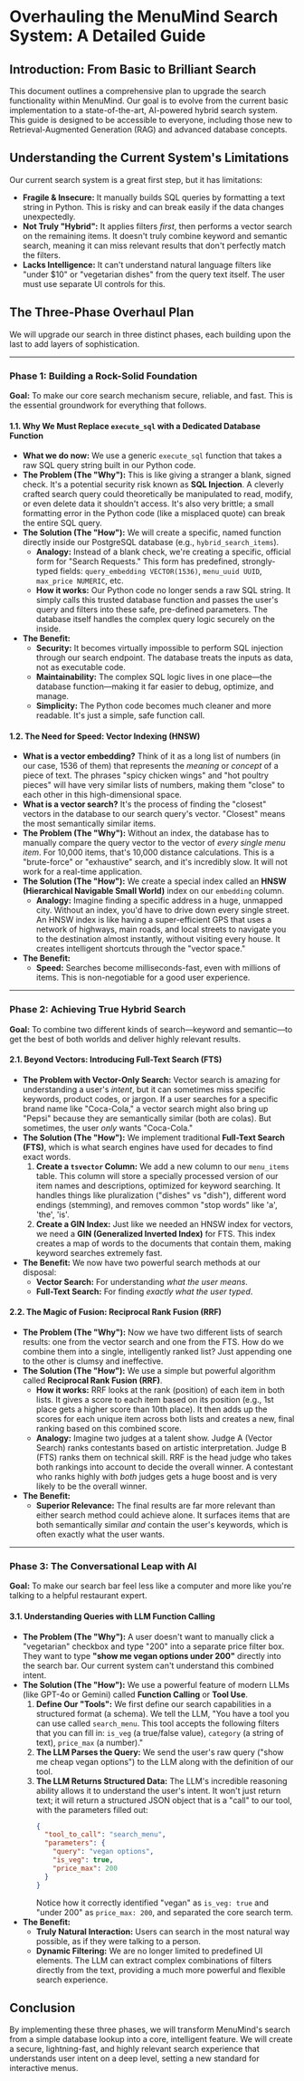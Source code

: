 # Overhauling the MenuMind Search System: A Detailed Guide

## Introduction: From Basic to Brilliant Search

This document outlines a comprehensive plan to upgrade the search functionality within MenuMind. Our goal is to evolve from the current basic implementation to a state-of-the-art, AI-powered hybrid search system. This guide is designed to be accessible to everyone, including those new to Retrieval-Augmented Generation (RAG) and advanced database concepts.

## Understanding the Current System's Limitations

Our current search system is a great first step, but it has limitations:
*   **Fragile & Insecure:** It manually builds SQL queries by formatting a text string in Python. This is risky and can break easily if the data changes unexpectedly.
*   **Not Truly "Hybrid":** It applies filters *first*, then performs a vector search on the remaining items. It doesn't truly combine keyword and semantic search, meaning it can miss relevant results that don't perfectly match the filters.
*   **Lacks Intelligence:** It can't understand natural language filters like "under $10" or "vegetarian dishes" from the query text itself. The user must use separate UI controls for this.

## The Three-Phase Overhaul Plan

We will upgrade our search in three distinct phases, each building upon the last to add layers of sophistication.

---

### Phase 1: Building a Rock-Solid Foundation

**Goal:** To make our core search mechanism secure, reliable, and fast. This is the essential groundwork for everything that follows.

#### 1.1. Why We Must Replace `execute_sql` with a Dedicated Database Function

*   **What we do now:** We use a generic `execute_sql` function that takes a raw SQL query string built in our Python code.
*   **The Problem (The "Why"):** This is like giving a stranger a blank, signed check. It's a potential security risk known as **SQL Injection**. A cleverly crafted search query could theoretically be manipulated to read, modify, or even delete data it shouldn't access. It's also very brittle; a small formatting error in the Python code (like a misplaced quote) can break the entire SQL query.
*   **The Solution (The "How"):** We will create a specific, named function directly inside our PostgreSQL database (e.g., `hybrid_search_items`).
    *   **Analogy:** Instead of a blank check, we're creating a specific, official form for "Search Requests." This form has predefined, strongly-typed fields: `query_embedding VECTOR(1536)`, `menu_uuid UUID`, `max_price NUMERIC`, etc.
    *   **How it works:** Our Python code no longer sends a raw SQL string. It simply calls this trusted database function and passes the user's query and filters into these safe, pre-defined parameters. The database itself handles the complex query logic securely on the inside.
*   **The Benefit:**
    *   **Security:** It becomes virtually impossible to perform SQL injection through our search endpoint. The database treats the inputs as data, not as executable code.
    *   **Maintainability:** The complex SQL logic lives in one place—the database function—making it far easier to debug, optimize, and manage.
    *   **Simplicity:** The Python code becomes much cleaner and more readable. It's just a simple, safe function call.

#### 1.2. The Need for Speed: Vector Indexing (HNSW)

*   **What is a vector embedding?** Think of it as a long list of numbers (in our case, 1536 of them) that represents the *meaning* or *concept* of a piece of text. The phrases "spicy chicken wings" and "hot poultry pieces" will have very similar lists of numbers, making them "close" to each other in this high-dimensional space.
*   **What is a vector search?** It's the process of finding the "closest" vectors in the database to our search query's vector. "Closest" means the most semantically similar items.
*   **The Problem (The "Why"):** Without an index, the database has to manually compare the query vector to the vector of *every single menu item*. For 10,000 items, that's 10,000 distance calculations. This is a "brute-force" or "exhaustive" search, and it's incredibly slow. It will not work for a real-time application.
*   **The Solution (The "How"):** We create a special index called an **HNSW (Hierarchical Navigable Small World)** index on our `embedding` column.
    *   **Analogy:** Imagine finding a specific address in a huge, unmapped city. Without an index, you'd have to drive down every single street. An HNSW index is like having a super-efficient GPS that uses a network of highways, main roads, and local streets to navigate you to the destination almost instantly, without visiting every house. It creates intelligent shortcuts through the "vector space."
*   **The Benefit:**
    *   **Speed:** Searches become milliseconds-fast, even with millions of items. This is non-negotiable for a good user experience.

---

### Phase 2: Achieving True Hybrid Search

**Goal:** To combine two different kinds of search—keyword and semantic—to get the best of both worlds and deliver highly relevant results.

#### 2.1. Beyond Vectors: Introducing Full-Text Search (FTS)

*   **The Problem with Vector-Only Search:** Vector search is amazing for understanding a user's *intent*, but it can sometimes miss specific keywords, product codes, or jargon. If a user searches for a specific brand name like "Coca-Cola," a vector search might also bring up "Pepsi" because they are semantically similar (both are colas). But sometimes, the user *only* wants "Coca-Cola."
*   **The Solution (The "How"):** We implement traditional **Full-Text Search (FTS)**, which is what search engines have used for decades to find exact words.
    1.  **Create a `tsvector` Column:** We add a new column to our `menu_items` table. This column will store a specially processed version of our item names and descriptions, optimized for keyword searching. It handles things like pluralization ("dishes" vs "dish"), different word endings (stemming), and removes common "stop words" like 'a', 'the', 'is'.
    2.  **Create a GIN Index:** Just like we needed an HNSW index for vectors, we need a **GIN (Generalized Inverted Index)** for FTS. This index creates a map of words to the documents that contain them, making keyword searches extremely fast.
*   **The Benefit:** We now have two powerful search methods at our disposal:
    *   **Vector Search:** For understanding *what the user means*.
    *   **Full-Text Search:** For finding *exactly what the user typed*.

#### 2.2. The Magic of Fusion: Reciprocal Rank Fusion (RRF)

*   **The Problem (The "Why"):** Now we have two different lists of search results: one from the vector search and one from the FTS. How do we combine them into a single, intelligently ranked list? Just appending one to the other is clumsy and ineffective.
*   **The Solution (The "How"):** We use a simple but powerful algorithm called **Reciprocal Rank Fusion (RRF)**.
    *   **How it works:** RRF looks at the rank (position) of each item in both lists. It gives a score to each item based on its position (e.g., 1st place gets a higher score than 10th place). It then adds up the scores for each unique item across both lists and creates a new, final ranking based on this combined score.
    *   **Analogy:** Imagine two judges at a talent show. Judge A (Vector Search) ranks contestants based on artistic interpretation. Judge B (FTS) ranks them on technical skill. RRF is the head judge who takes both rankings into account to decide the overall winner. A contestant who ranks highly with *both* judges gets a huge boost and is very likely to be the overall winner.
*   **The Benefit:**
    *   **Superior Relevance:** The final results are far more relevant than either search method could achieve alone. It surfaces items that are both semantically similar *and* contain the user's keywords, which is often exactly what the user wants.

---

### Phase 3: The Conversational Leap with AI

**Goal:** To make our search bar feel less like a computer and more like you're talking to a helpful restaurant expert.

#### 3.1. Understanding Queries with LLM Function Calling

*   **The Problem (The "Why"):** A user doesn't want to manually click a "vegetarian" checkbox and type "200" into a separate price filter box. They want to type **"show me vegan options under 200"** directly into the search bar. Our current system can't understand this combined intent.
*   **The Solution (The "How"):** We use a powerful feature of modern LLMs (like GPT-4o or Gemini) called **Function Calling** or **Tool Use**.
    1.  **Define Our "Tools":** We first define our search capabilities in a structured format (a schema). We tell the LLM, "You have a tool you can use called `search_menu`. This tool accepts the following filters that you can fill in: `is_veg` (a true/false value), `category` (a string of text), `price_max` (a number)."
    2.  **The LLM Parses the Query:** We send the user's raw query ("show me cheap vegan options") to the LLM along with the definition of our tool.
    3.  **The LLM Returns Structured Data:** The LLM's incredible reasoning ability allows it to understand the user's intent. It won't just return text; it will return a structured JSON object that is a "call" to our tool, with the parameters filled out:
        ```json
        {
          "tool_to_call": "search_menu",
          "parameters": {
            "query": "vegan options",
            "is_veg": true,
            "price_max": 200 
          }
        }
        ```
        Notice how it correctly identified "vegan" as `is_veg: true` and "under 200" as `price_max: 200`, and separated the core search term.
*   **The Benefit:**
    *   **Truly Natural Interaction:** Users can search in the most natural way possible, as if they were talking to a person.
    *   **Dynamic Filtering:** We are no longer limited to predefined UI elements. The LLM can extract complex combinations of filters directly from the text, providing a much more powerful and flexible search experience.

## Conclusion

By implementing these three phases, we will transform MenuMind's search from a simple database lookup into a core, intelligent feature. We will create a secure, lightning-fast, and highly relevant search experience that understands user intent on a deep level, setting a new standard for interactive menus.
